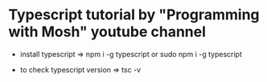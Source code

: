 # Typescript tutorial by "Programming with Mosh" youtube channel
- install typescript => 
        npm i -g typescript
        or
        sudo npm i -g typescript

- to check typescript version => 
        tsc -v

